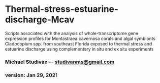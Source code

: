 # Thermal-stress-estuarine-discharge-Mcav
 Scripts associated with the analysis of whole-transcriptome gene expression profiles for  Montastraea cavernosa corals and algal symbionts Cladocopium spp. from southeast Florida exposed to thermal stress and estuarine discharge using complementary in situ and ex situ experiments

 ### Michael Studivan -- <studivanms@gmail.com>
 ### version: Jan 29, 2021
